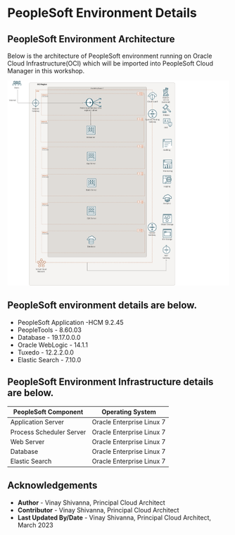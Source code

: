 # PeopleSoft Environment Details

## PeopleSoft Environment Architecture

Below is the architecture of PeopleSoft environment running on Oracle Cloud Infrastructure(OCI) which will be imported into PeopleSoft Cloud Manager in this workshop.

![ps-env-architecture](./images/ps-workshop-arch.png " ")


## PeopleSoft environment details are below.

* PeopleSoft Application -HCM 9.2.45
* PeopleTools - 8.60.03
* Database - 19.17.0.0.0
* Oracle WebLogic - 14.1.1
* Tuxedo - 12.2.2.0.0
* Elastic Search - 7.10.0

## PeopleSoft Environment Infrastructure details are below.

**PeopleSoft Component** | **Operating System**
------------------------ | --------------------
Application Server | Oracle Enterprise Linux 7
Process Scheduler Server | Oracle Enterprise Linux 7
Web Server | Oracle Enterprise Linux 7
Database | Oracle Enterprise Linux 7
Elastic Search | Oracle Enterprise Linux 7

## Acknowledgements
* **Author** - Vinay Shivanna, Principal Cloud Architect
* **Contributor** - Vinay Shivanna, Principal Cloud Architect
* **Last Updated By/Date** - Vinay Shivanna, Principal Cloud Architect, March 2023

